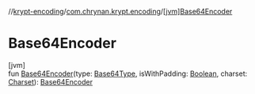 //[krypt-encoding](../../index.md)/[com.chrynan.krypt.encoding](index.md)/[[jvm]Base64Encoder]([jvm]-base64-encoder.md)

# Base64Encoder

[jvm]\
fun [Base64Encoder]([jvm]-base64-encoder.md)(type: [Base64Type](../../../krypt-encoding/krypt-encoding/com.chrynan.krypt.encoding/-base64-type/index.md), isWithPadding: [Boolean](https://kotlinlang.org/api/latest/jvm/stdlib/kotlin/-boolean/index.html), charset: [Charset](https://developer.android.com/reference/kotlin/java/nio/charset/Charset.html)): [Base64Encoder](../../../krypt-encoding/krypt-encoding/com.chrynan.krypt.encoding/-base64-encoder/index.md)
